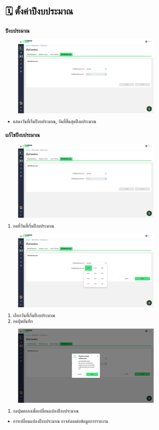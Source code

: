 # 🗓️ ตั้งค่าปีงบประมาณ

### ปีงบประมาณ

<figure><img src="../../.gitbook/assets/image (3) (1) (1).png" alt=""><figcaption></figcaption></figure>

* แสดงวันที่เริ่มปีงบประมาณ, วันที่สิ้นสุดปีงบประมาณ

### แก้ไขปีงบประมาณ

<figure><img src="../../.gitbook/assets/image (1) (1) (1) (1) (1).png" alt=""><figcaption></figcaption></figure>

1. กดที่วันที่เริ่มปีงบประมาณ

<figure><img src="../../.gitbook/assets/image (2) (1) (1) (1).png" alt=""><figcaption></figcaption></figure>

1. เลือกวันที่เริ่มปีงบประมาณ
2. กดปุ่มบันทึก

<figure><img src="../../.gitbook/assets/image (3) (1) (1) (1).png" alt=""><figcaption></figcaption></figure>

1. กดปุ่มตกลงเพื่อเปลี่ยนแปลงปีงบประมาณ

* การเปลี่ยนแปลงปีงบประมาณ อาจส่งผลต่อข้อมูลการรายงาน
